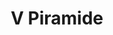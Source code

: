 ---
title: V Piramide

mediaPath: /videos/p_17_ppp-1080p.mp4
mediaPosition:  [296249.9980481078,4633700.032650234,129.34376131982805]
mediaRotation:  [0.7373411047215563,0.02950938420611745,0.026987832303948637,0.6743359314461187]
mediaScale: 1
cameraFOV: 38

cameraPosition:  [296250.2845971362,4633696.458431949,129.0230538188568]
cameraTarget:  [296250.10718306457,4633698.671374783,129.2216167798624]

animationEntry: 
---
